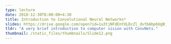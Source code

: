 ```yaml
---
type: lecture
date: 2018-12-30T8:00:00+4:30
title: Introduction to Convolutional Neural Networks*
slides: https://drive.google.com/open?id=1u3tjNFdEnYXLDcZl_dvtbAbp6UgBj_Hj
tldr: "A very brief introduction to computer vision with ConvNets." 
thumbnail: /static_files/thumbnails/Slide12.png
---
```

